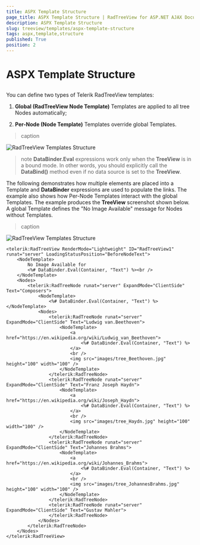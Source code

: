 ```yaml
---
title: ASPX Template Structure
page_title: ASPX Template Structure | RadTreeView for ASP.NET AJAX Documentation
description: ASPX Template Structure
slug: treeview/templates/aspx-template-structure
tags: aspx,template,structure
published: True
position: 2
---
```


# ASPX Template Structure



## 

You can define two types of Telerik RadTreeView templates:

1. **Global (RadTreeView Node Template)** Templates are applied to all tree Nodes automatically;

1. **Per-Node (Node Template)** Templates override global Templates.


>caption 

![RadTreeView Templates Structure](images/treeview_templatesstructure01.png)

>note  **DataBinder.Eval** expressions work only when the **TreeView** is in a bound mode. In other words, you should explicitly call the **DataBind()** method even if no data source is set to the **TreeView**.
>


The following demonstrates how multiple elements are placed into a Template and **DataBinder** expressions are used to populate the links. The example also shows how Per-Node Templates interact with the global Templates. The example produces the **TreeView** screenshot shown below. A global Template defines the "No Image Available" message for Nodes without Templates.


>caption 

![RadTreeView Templates Structure](images/treeview_templatesstructure02.png)

````ASPNET
<telerik:RadTreeView RenderMode="Lightweight" ID="RadTreeView1" runat="server" LoadingStatusPosition="BeforeNodeText">
    <NodeTemplate>
        No Image Available for
        <%# DataBinder.Eval(Container, "Text") %><br />
    </NodeTemplate>
    <Nodes>
        <telerik:RadTreeNode runat="server" ExpandMode="ClientSide" Text="Composers">
            <NodeTemplate>
                <%# DataBinder.Eval(Container, "Text") %></NodeTemplate>
            <Nodes>
                <telerik:RadTreeNode runat="server" ExpandMode="ClientSide" Text="Ludwig van.Beethoven">
                    <NodeTemplate>
                        <a href="https://en.wikipedia.org/wiki/Ludwig_van_Beethoven">
                            <%# DataBinder.Eval(Container, "Text") %>
                        </a>
                        <br />
                        <img src="images/tree_Beethoven.jpg" height="100" width="100" />
                    </NodeTemplate>
                </telerik:RadTreeNode>
                <telerik:RadTreeNode runat="server" ExpandMode="ClientSide" Text="Franz Joseph Haydn">
                    <NodeTemplate>
                        <a href="https://en.wikipedia.org/wiki/Joseph_Haydn">
                            <%# DataBinder.Eval(Container, "Text") %>
                        </a>
                        <br />
                        <img src="images/tree_Haydn.jpg" height="100" width="100" />
                    </NodeTemplate>
                </telerik:RadTreeNode>
                <telerik:RadTreeNode runat="server" ExpandMode="ClientSide" Text="Johannes Brahms">
                    <NodeTemplate>
                        <a href="https://en.wikipedia.org/wiki/Johannes_Brahms">
                            <%# DataBinder.Eval(Container, "Text") %>
                        </a>
                        <br />
                        <img src="images/tree_JohannesBrahms.jpg" height="100" width="100" />
                    </NodeTemplate>
                </telerik:RadTreeNode>
                <telerik:RadTreeNode runat="server" ExpandMode="ClientSide" Text="Gustav Mahler">
                </telerik:RadTreeNode>
            </Nodes>
        </telerik:RadTreeNode>
    </Nodes>
</telerik:RadTreeView>
````


